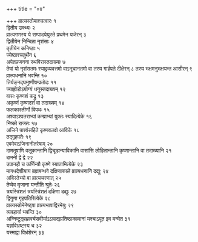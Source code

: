 +++
title = "०४"

+++
व्रात्यस्तोमाश्चत्वारः १  
द्वितीय उक्थ्यः २  
व्रात्यगणस्य ये सम्पादयेयुस्ते प्रथमेन यजेरन् ३  
द्वितीयेन निन्दिता नृशंसाः ४  
तृतीयेन कनिष्ठाः ५  
ज्येष्ठाश्चतुर्थेन ६  
अपेतप्रजनना स्थविरास्तदाख्याः ७  
तेषां यो नृशंसतमः स्याद्द्रव्यवत्तमो वाऽनूचानतमो वा तस्य गार्हपते दीक्षेरन् ८ तस्य भक्षमनुभक्षयन्त आसीरन् ९  
व्रात्यधनानि भवन्ति १०  
तिर्यङ्नद्घमुष्णीषम्प्रतोदः ११  
ज्याह्रोडोऽयोग्यं धनुस्तदाख्यम् १२  
वासः कृष्णशं कद्रु १३  
अकृष्णं कृष्णदशं वा तदाख्यम् १४  
फलकास्तीर्णो विपथः १५  
अश्वाऽश्वतराभ्यां कम्प्राभ्यां युक्तः स्यादित्येके १६  
निष्को राजतः १७  
अजिने पार्श्वसहिते कृष्णवलक्षे आविके १८  
तद्गृहपतेः १९  
एवमेवाऽजिनानीतरेषाम् २०  
दामतूषाणि वलूकान्तानि द्विचूडान्याविकानि वासांसि लोहितान्तानि कृष्णान्तानि वा तदाख्यानि २१  
दामनी द्वे द्वे २२  
उपानहौ च कर्णिन्यौ कृष्णे स्यातामित्येके २३  
मागधदेशीयाय ब्रह्मबन्धवे दक्षिणाकाले व्रात्यधनानि दद्युः २४  
अविरतेभ्यो वा व्रात्यचरणात् २५  
तेष्वेव मृजाना यन्तीति श्रुतेः २६  
त्रयस्त्रिंशतं त्रयस्त्रिंशतं दक्षिणा दद्युः २७  
द्विगुणा गृहपतिरित्येके २८  
व्रात्यस्तोमेनेष्ट्वा व्रात्यभावाद्विरमेयुः २९  
व्यवहार्या भवन्ति ३०  
अग्निष्टुद्ब्रह्मवर्चसवीर्याऽऽन्नाद्यप्रतिष्ठाकामानां यश्चाऽपूत इव मन्येत ३१  
यज्ञविभ्रष्टस्य च ३२  
यस्माद्वा विभ्रंशेरन् ३३  
